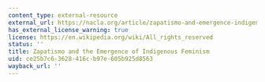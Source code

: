 ```yaml
---
content_type: external-resource
external_url: https://nacla.org/article/zapatismo-and-emergence-indigenous-feminism
has_external_license_warning: true
license: https://en.wikipedia.org/wiki/All_rights_reserved
status: ''
title: Zapatismo and the Emergence of Indigenous Feminism
uid: ce25b7c6-3628-416c-b97e-605b925d8563
wayback_url: ''
---
```

